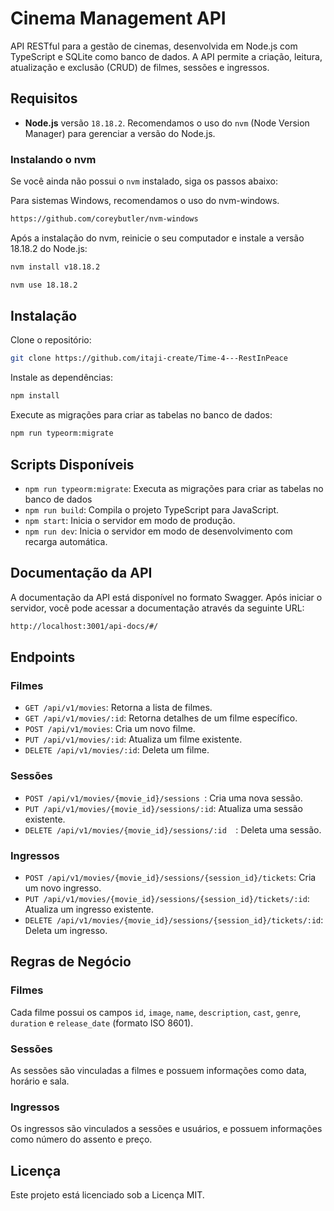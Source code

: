 # Cinema Management API

API RESTful para a gestão de cinemas, desenvolvida em Node.js com TypeScript e SQLite como banco de dados. A API permite a criação, leitura, atualização e exclusão (CRUD) de filmes, sessões e ingressos.

## Requisitos

- **Node.js** versão `18.18.2`. Recomendamos o uso do `nvm` (Node Version Manager) para gerenciar a versão do Node.js.

### Instalando o nvm

Se você ainda não possui o `nvm` instalado, siga os passos abaixo:

Para sistemas Windows, recomendamos o uso do nvm-windows.

```bash
https://github.com/coreybutler/nvm-windows
```

Após a instalação do nvm, reinicie o seu computador e instale a versão 18.18.2 do Node.js:

```bash
nvm install v18.18.2
```

```bash
nvm use 18.18.2
```

## Instalação

Clone o repositório:

```bash
git clone https://github.com/itaji-create/Time-4---RestInPeace
```

Instale as dependências:

```bash
npm install
```

Execute as migrações para criar as tabelas no banco de dados:

```bash
npm run typeorm:migrate
```

## Scripts Disponíveis

- `npm run typeorm:migrate`: Executa as migrações para criar as tabelas no banco de dados
- `npm run build`: Compila o projeto TypeScript para JavaScript.
- `npm start`: Inicia o servidor em modo de produção.
- `npm run dev`: Inicia o servidor em modo de desenvolvimento com recarga automática.

## Documentação da API

A documentação da API está disponível no formato Swagger. Após iniciar o servidor, você pode acessar a documentação através da seguinte URL:

```bash
http://localhost:3001/api-docs/#/
```

## Endpoints

### Filmes

- `GET /api/v1/movies`: Retorna a lista de filmes.
- `GET /api/v1/movies/:id`: Retorna detalhes de um filme específico.
- `POST /api/v1/movies`: Cria um novo filme.
- `PUT /api/v1/movies/:id`: Atualiza um filme existente.
- `DELETE /api/v1/movies/:id`: Deleta um filme.

### Sessões

- `POST /api/v1/movies/{movie_id}/sessions `: Cria uma nova sessão.
- `PUT /api/v1/movies/{movie_id}/sessions/:id`: Atualiza uma sessão existente.
- `DELETE /api/v1/movies/{movie_id}/sessions/:id  `: Deleta uma sessão.

### Ingressos

- `POST /api/v1/movies/{movie_id}/sessions/{session_id}/tickets`: Cria um novo ingresso.
- `PUT /api/v1/movies/{movie_id}/sessions/{session_id}/tickets/:id`: Atualiza um ingresso existente.
- `DELETE /api/v1/movies/{movie_id}/sessions/{session_id}/tickets/:id`: Deleta um ingresso.

## Regras de Negócio

### Filmes

Cada filme possui os campos `id`, `image`, `name`, `description`, `cast`, `genre`, `duration` e `release_date` (formato ISO 8601).

### Sessões

As sessões são vinculadas a filmes e possuem informações como data, horário e sala.

### Ingressos

Os ingressos são vinculados a sessões e usuários, e possuem informações como número do assento e preço.

## Licença

Este projeto está licenciado sob a Licença MIT.
